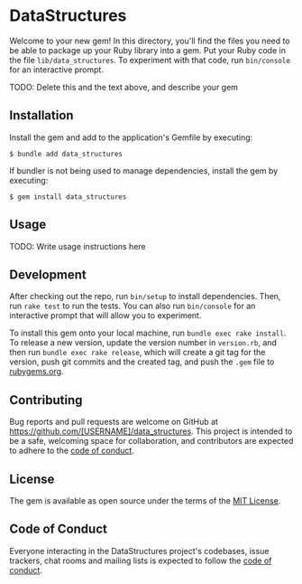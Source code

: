 # DataStructures

Welcome to your new gem! In this directory, you'll find the files you need to be able to package up your Ruby library into a gem. Put your Ruby code in the file `lib/data_structures`. To experiment with that code, run `bin/console` for an interactive prompt.

TODO: Delete this and the text above, and describe your gem

## Installation

Install the gem and add to the application's Gemfile by executing:

    $ bundle add data_structures

If bundler is not being used to manage dependencies, install the gem by executing:

    $ gem install data_structures

## Usage

TODO: Write usage instructions here

## Development

After checking out the repo, run `bin/setup` to install dependencies. Then, run `rake test` to run the tests. You can also run `bin/console` for an interactive prompt that will allow you to experiment.

To install this gem onto your local machine, run `bundle exec rake install`. To release a new version, update the version number in `version.rb`, and then run `bundle exec rake release`, which will create a git tag for the version, push git commits and the created tag, and push the `.gem` file to [rubygems.org](https://rubygems.org).

## Contributing

Bug reports and pull requests are welcome on GitHub at https://github.com/[USERNAME]/data_structures. This project is intended to be a safe, welcoming space for collaboration, and contributors are expected to adhere to the [code of conduct](https://github.com/[USERNAME]/data_structures/blob/master/CODE_OF_CONDUCT.md).

## License

The gem is available as open source under the terms of the [MIT License](https://opensource.org/licenses/MIT).

## Code of Conduct

Everyone interacting in the DataStructures project's codebases, issue trackers, chat rooms and mailing lists is expected to follow the [code of conduct](https://github.com/[USERNAME]/data_structures/blob/master/CODE_OF_CONDUCT.md).
